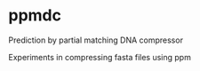 # ppmdc
Prediction by partial matching DNA compressor

Experiments in compressing fasta files using ppm
